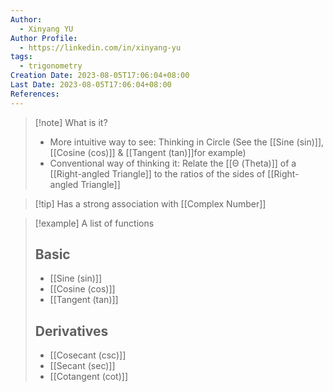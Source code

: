 ```yaml
---
Author:
  - Xinyang YU
Author Profile:
  - https://linkedin.com/in/xinyang-yu
tags:
  - trigonometry
Creation Date: 2023-08-05T17:06:04+08:00
Last Date: 2023-08-05T17:06:04+08:00
References:
---
```

>[!note] What is it?
>- More intuitive way to see: Thinking in Circle (See the [[Sine (sin)]], [[Cosine (cos)]] & [[Tangent (tan)]]for example)
>- Conventional way of thinking it: Relate the [[Θ (Theta)]] of a [[Right-angled Triangle]] to the ratios of the sides of [[Right-angled Triangle]]


>[!tip] Has a strong association with [[Complex Number]]


>[!example] A list of functions
>## Basic
>- [[Sine (sin)]]
>- [[Cosine (cos)]]
>- [[Tangent (tan)]]
>## Derivatives
>- [[Cosecant (csc)]]
>- [[Secant (sec)]]
>- [[Cotangent (cot)]]